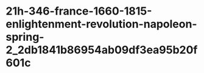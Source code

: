 # 21h-346-france-1660-1815-enlightenment-revolution-napoleon-spring-2_2db1841b86954ab09df3ea95b20f601c
